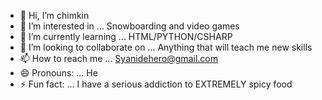 - 👋 Hi, I’m chimkin
- 👀 I’m interested in ... Snowboarding and video games
- 🌱 I’m currently learning ... HTML/PYTHON/CSHARP
- 💞️ I’m looking to collaborate on ... Anything that will teach me new skills
- 📫 How to reach me ... Syanidehero@gmail.com  
- 😄 Pronouns: ... He
- ⚡ Fun fact: ... I have a serious addiction to EXTREMELY spicy food

<!---
rtxchimkin/rtxchimkin is a ✨ special ✨ repository because its `README.md` (this file) appears on your GitHub profile.
You can click the Preview link to take a look at your changes.
--->
